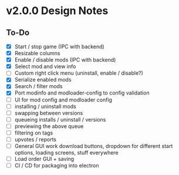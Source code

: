 # v2.0.0 Design Notes

## To-Do

- [x] Start / stop game (IPC with backend)
- [x] Resizable columns
- [x] Enable / disable mods (IPC with backend)
- [x] Select mod and view info
- [ ] Custom right click menu (uninstall, enable / disable?)
- [x] Serialize enabled mods
- [x] Search / filter mods
- [x] Port modinfo and modloader-config to config validation
- [ ] UI for mod config and modloader config
- [ ] installing / uninstall mods
- [ ] swapping between versions
- [ ] queueing installs / uninstall / versions
- [ ] previewing the above queue
- [ ] filtering on tags
- [ ] upvotes / reports
- [ ] General GUI work download buttons, dropdown for different start options, loading screens, stuff everywhere
- [ ] Load order GUI + saving
- [ ] CI / CD for packaging into electron